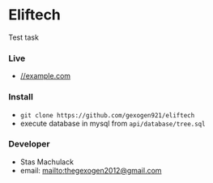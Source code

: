 # Eliftech 
Test task

### Live
- [//example.com](example.com)

### Install
- `git clone https://github.com/gexogen921/eliftech`
- execute database in mysql from `api/database/tree.sql`

### Developer
- Stas Machulack
- email: [mailto:thegexogen2012@gmail.com](thegexogen2012@gmail.com)
